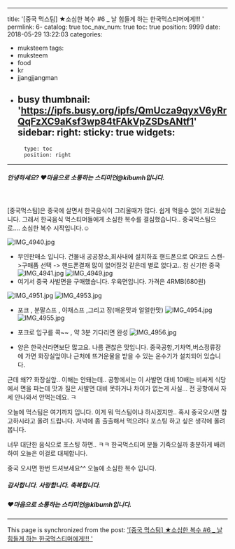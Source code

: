 
---
title: '[중국 먹스팀] ★소심한 복수 #6 _ 날 힘들게 하는 한국먹스티머에게!!! '
permlink: 6-
catalog: true
toc_nav_num: true
toc: true
position: 9999
date: 2018-05-29 13:22:03
categories:
- muksteem
tags:
- muksteem
- food
- kr
- jjangjjangman
- busy
thumbnail: 'https://ipfs.busy.org/ipfs/QmUcza9qyxV6yRrQqFzXC9aKsf3wp84tFAkVpZSDsANtf1'
sidebar:
    right:
        sticky: true
widgets:
    -
        type: toc
        position: right
---


##### 안녕하세요? ♥마음으로 소통하는 스티미언@kibumh입니다.
<br>

[중국먹스팀]은 중국에 살면서 한국음식이 그리울때가 많다.
쉽게 먹을수 없어 괴로웠습니다.
그래서 한국음식 먹스티머들에게 소심한 복수를 결심했습니다..
중국먹스팀으로.... 소심한 복수 시작입니다.☺

![IMG_4940.jpg](https://ipfs.busy.org/ipfs/QmUcza9qyxV6yRrQqFzXC9aKsf3wp84tFAkVpZSDsANtf1)
- 무인판매소 입니다.  건물내 공공장소,회사내에 설치하죠
  핸드폰으로 QR코드 스캔->구매품 선택 -> 핸드폰결재
  많이 없어질것 같은데 별로 없다고.. 참 신기한 중국
![IMG_4941.jpg]( https://steemitimages.com/250x0/https://ipfs.busy.org/ipfs/QmVm3e9M5C6MiTTCztZhcgezvYq7kt6Wqy2gXAzCkwwXLt) ![IMG_4949.jpg]( https://steemitimages.com/250x0/https://ipfs.busy.org/ipfs/QmdufGUoPbmT5w3LrZGHgxE81TgVCM9sR3mTAne7eyAcaw)
- 여기서 중국 사발면을 구매했습니다. 우육면입니다.
  가격은 4RMB(680원)

![IMG_4951.jpg]( https://steemitimages.com/250x0/https://ipfs.busy.org/ipfs/QmbV4GoayUBk41kXQUqCa6N68ozUowLbts5t4nqKsXxFCk) ![IMG_4953.jpg]( https://steemitimages.com/250x0/https://ipfs.busy.org/ipfs/QmUCCvm4EAfFkCmbbpbch1rVHtHHQnK9UdwrxNpXArccyg)
- 포크 , 분말스프 , 야채스프 ,그리고 장(매운맛과 얼얼한맛)
![IMG_4954.jpg]( https://steemitimages.com/250x0/https://ipfs.busy.org/ipfs/QmP6nCFLcig2eafYjgJ1JtcaYWma7NLyh6K9HajhL6roEb)  ![IMG_4955.jpg]( https://steemitimages.com/250x0/https://ipfs.busy.org/ipfs/QmZxgfacFMZJTokX1Un1nkuxmWiJS1TJAr63uhzDKV8ef5)
- 포크로 입구를 콕~~ , 약 3분 기다리면 완성
![IMG_4956.jpg]( https://steemitimages.com/500x0/https://ipfs.busy.org/ipfs/QmY5JxGb6uABL7S3pSGbqJvHosxXYoamXcbA56NeTYWaoK)

- 양은 한국신라면보단 많고요.  나름 괜찮은 맛입니다.
 중국공항,기차역,버스정류장 에 가면 화장실앞이나 근처에 뜨거운물을
 받을 수 있는 온수기가 설치되어 있습니다. 

 근데 왜?? 화장실앞.. 이해는 안돼는데.. 
 공항에서는 이 사발면 대비 10배는 비싸게 식당에서 면을 파는데 
맛과 질은 사발면 대비 못하거나 차이가 없는게 사실... 
전 공항에서 자세 안나와서 안먹는데요. ㅋ

오늘에 먹스팀은 여기까지 입니다.
이게 뭐 먹스팀이냐 하시겠지만.. 혹시 중국오시면 참고하시라고
올려 드립니다.  저녁에 좀 출출해서 먹으려다 포스팅 하고
싶은 생각에 올려봅니다. 

너무 대단한 음식으로 포스팅 하면..  ㅋㅋ 한국먹스티머 분들 기죽으실까
충분하게 배려하여 오늘은 이걸로 대체합니다. 

중국 오시면 한번 드셔보세요^^
오늘에 소심한 복수 입니다.
<br>
##### 감사합니다. 사랑합니다. 축복합니다.
##### ♥마음으로 소통하는 스티미언@kibumh입니다.




 








- - -

This page is synchronized from the post: ['[중국 먹스팀] ★소심한 복수 #6 _ 날 힘들게 하는 한국먹스티머에게!!! '](https://steemit.com/@kibumh/6-)
